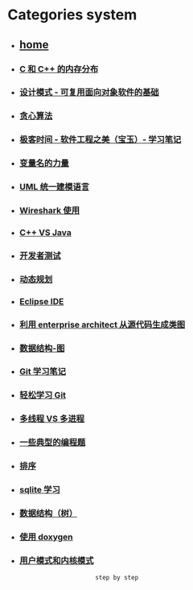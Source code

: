 # Categories system
* ## [home](../README.md)
* ### [C 和 C++ 的内存分布](CAndC++MemoryDistribution.md)
* ### [设计模式 - 可复用面向对象软件的基础](DesignPatternsBook.md)
* ### [贪心算法](GreedyAlgorithms.md)
* ### [极客时间 - 软件工程之美（宝玉）- 学习笔记](TheBeautyOfSoftwareEngineering.md)
* ### [变量名的力量](ThePowerOfVariableName.md)
* ### [UML 统一建模语言](UML.md)
* ### [Wireshark 使用](Wireshark.md)
* ### [C++ VS Java](c++VSjava.md)
* ### [开发者测试](developTest.md)
* ### [动态规划](dynamicProgramming.md)
* ### [Eclipse IDE](eclipse.md)
* ### [利用 enterprise architect 从源代码生成类图](enterpriseArchitectClassView.md)
* ### [数据结构-图](graph.md)
* ### [Git 学习笔记](learnGit.md)
* ### [轻松学习 Git](learnGitAllInOne.md)
* ### [多线程 VS 多进程](mulThreadAndMulProcesses.md)
* ### [一些典型的编程题](someAlgotithmProgrammingQuestions.md)
* ### [排序](sort.md)
* ### [sqlite 学习](sqlite.md)
* ### [数据结构（树）](tree.md)
* ### [使用 doxygen  ](useDoxygen.md)
* ### [用户模式和内核模式](userModeAndKernelMode.md)
                           step by step